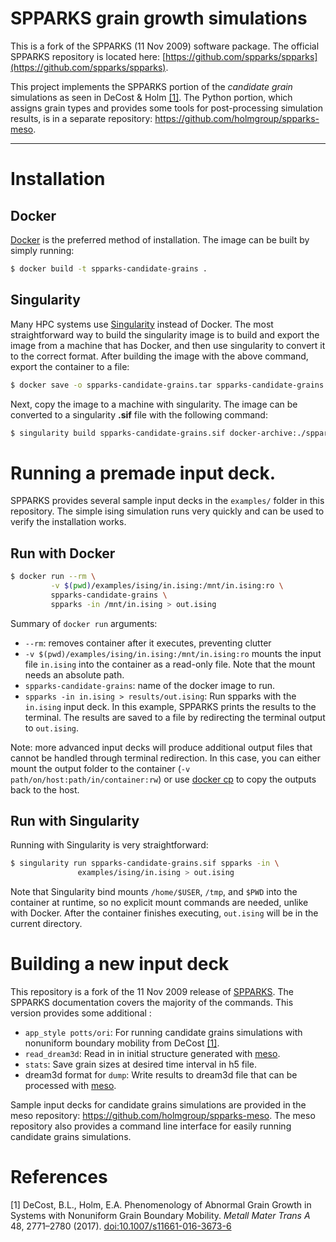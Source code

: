 # SPPARKS grain growth simulations
This is a fork of the SPPARKS (11 Nov 2009) software package.
The official SPPARKS repository is located here: [https://github.com/spparks/spparks](https://github.com/spparks/spparks).

This project implements the SPPARKS portion of the *candidate grain* simulations as seen in DeCost & Holm [[1]](#1). The Python portion, which assigns grain types and provides some tools for post-processing simulation results, is in a separate repository: https://github.com/holmgroup/spparks-meso.





--------------------------------------------------------------------------

#  Installation 
## Docker
[Docker](https://www.docker.com/) is the preferred method of installation. The image can be built by simply running:
```bash
$ docker build -t spparks-candidate-grains .
```
## Singularity
Many HPC systems use [Singularity](https://docs.sylabs.io/guides/3.5/user-guide/introduction.html) instead of Docker. The most straightforward way to build the singularity image is to build and export the image from a machine that has Docker, and then use singularity to convert it to the correct format. After building the image with the above command, export the container to a file:
```bash
$ docker save -o spparks-candidate-grains.tar spparks-candidate-grains:latest
```
Next, copy the image to a machine with singularity. The image can be converted to a singularity **.sif** file with the following command:

```bash
$ singularity build spparks-candidate-grains.sif docker-archive:./spparks-candidate-grains.tar
```

# Running a premade input deck.

SPPARKS provides several sample input decks in the `examples/` folder in this repository. The simple ising simulation runs very quickly and can be used to verify the installation works.
## Run with Docker

```bash
$ docker run --rm \
         -v $(pwd)/examples/ising/in.ising:/mnt/in.ising:ro \
         spparks-candidate-grains \
         spparks -in /mnt/in.ising > out.ising
```
  Summary of `docker run` arguments:
  - `--rm`: removes container after it executes, preventing clutter
  - `-v $(pwd)/examples/ising/in.ising:/mnt/in.ising:ro`  mounts the input file `in.ising` into the container as a read-only file. Note that the mount needs an absolute path.
  - `spparks-candidate-grains`: name of the docker image to run.
  - `spparks -in in.ising > results/out.ising`: Run spparks with the `in.ising` input deck. In this example, SPPARKS prints the results to the terminal. The results are saved to a file by redirecting the terminal output to `out.ising`.

Note: more advanced input decks will produce additional output files that cannot be handled through terminal redirection. In this case, you can either mount the output folder to the container (`-v path/on/host:path/in/container:rw`) or use [docker cp](https://docs.docker.com/engine/reference/commandline/cp/) to copy the outputs back to the host.

## Run with Singularity
Running with Singularity is very straightforward:
```bash
$ singularity run spparks-candidate-grains.sif spparks -in \
               examples/ising/in.ising > out.ising
```
Note that Singularity bind mounts `/home/$USER`, `/tmp`, and `$PWD` into the container at runtime, so no explicit mount commands are needed, unlike with Docker. After the container finishes executing, `out.ising` will be in the current directory.

# Building a new input deck
This repository is a fork of the 11 Nov 2009 release of [SPPARKS](https://github.com/spparks/spparks). The SPPARKS documentation covers the majority of the commands. This version provides some additional :

 - `app_style potts/ori`: For running candidate grains simulations with nonuniform boundary mobility from DeCost [[1]](#1).
 - `read_dream3d`: Read in in initial structure generated with [meso](https://github.com/holmgroup/spparks-meso).
 - `stats`: Save grain sizes at desired time interval in h5 file.
 - dream3d format for `dump`: Write results to dream3d file that can be processed with [meso](https://github.com/holmgroup/spparks-meso).

Sample input decks for candidate grains simulations are provided in the meso repository: https://github.com/holmgroup/spparks-meso. The meso repository also provides a command line interface for easily running candidate grains simulations.
# References 
<a id="1">[1]</a>
DeCost, B.L., Holm, E.A. Phenomenology of Abnormal Grain Growth in Systems with Nonuniform Grain Boundary Mobility. *Metall Mater Trans A* 48, 2771–2780 (2017).  [doi:10.1007/s11661-016-3673-6](https://doi.org/10.1007/s11661-016-3673-6)
